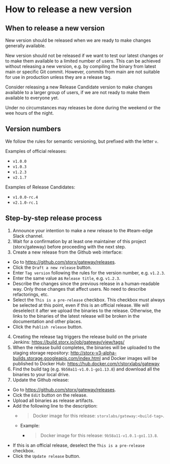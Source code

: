 # How to release a new version

## When to release a new version

New version should be released when we are ready to make changes generally available.

New version should not be released if we want to test our latest changes or to make them available to a limited number of users. This can be achieved without releasing a new version, e.g. by compiling the binary from latest main or specific Git commit. However, commits from main are not suitable for use in production unless they are a release tag.

Consider releasing a new Release Candidate version to make changes available to a larger group of users, if we are not ready to make them available to everyone yet.

Under no circumstances may releases be done during the weekend or the wee hours of the night.

## Version numbers

We follow the rules for semantic versioning, but prefixed with the letter `v`.

Examples of official releases:
- `v1.0.0`
- `v1.0.3`
- `v1.2.3`
- `v2.1.7`

Examples of Release Candidates:
- `v1.0.0-rc.4`
- `v2.1.0-rc.1`

## Step-by-step release process

1. Announce your intention to make a new release to the #team-edge Slack channel.
2. Wait for a confirmation by at least one maintainer of this project (storx/gateway) before proceeding with the next step.
3. Create a new release from the Github web interface:
  - Go to https://github.com/storx/gateway/releases.
  - Click the `Draft a new release` button.
  - Enter `Tag version` following the rules for the version number, e.g. `v1.2.3`.
  - Enter the same value as `Release title`, e.g. `v1.2.3`.
  - Describe the changes since the previous release in a human-readable way. Only those changes that affect users. No need to describe refactorings, etc.
  - Select the `This is a pre-release` checkbox. This checkbox must always be selected at this point, even if this is an official release. We will deselelect it after we upload the binaries to the release. Otherwise, the links to the binaries of the latest release will be broken in the documentation and other places.
  - Click the `Publish release` button.
4. Creating the release tag triggers the release build on the private Jenkins: https://build.storx.io/job/gateway/view/tags/
5. When the release build completes, the binaries will be uploaded to the staging storage repository: http://storx-v3-alpha-builds.storage.googleapis.com/index.html and Docker images will be published to Docker Hub: https://hub.docker.com/r/storxlabs/gateway
6. Find the build tag (e.g. `9b58a11-v1.0.1-go1.13.8`) and download all the binaries to your local drive.
7. Update the Github release:
  - Go to https://github.com/storx/gateway/releases.
  - Cick the `Edit` button on the release.
  - Upload all binaries as release artifacts.
  - Add the following line to the description:
    - >Docker image for this release: `storxlabs/gateway:<build-tag>`.
    - Example:
      - >Docker image for this release: `9b58a11-v1.0.1-go1.13.8`.
  - If this is an official release, deselect the `This is a pre-release` checkbox.
  - Click the `Update release` button.
